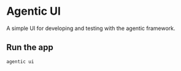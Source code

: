 # Agentic UI

A simple UI for developing and testing with the agentic framework.

## Run the app


```bash
agentic ui
```
